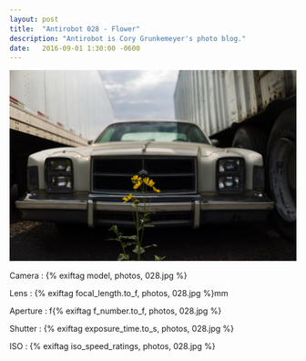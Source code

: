 ```yaml
---
layout: post
title:  "Antirobot 028 - Flower"
description: "Antirobot is Cory Grunkemeyer's photo blog."
date:   2016-09-01 1:30:00 -0600
---
```


![028 - Flower](/photos/028.jpg)

Camera
: {% exiftag model, photos, 028.jpg %}

Lens
: {% exiftag focal_length.to_f, photos, 028.jpg %}mm

Aperture
: f{% exiftag f_number.to_f, photos, 028.jpg %}

Shutter
: {% exiftag exposure_time.to_s, photos, 028.jpg %}

ISO
: {% exiftag iso_speed_ratings, photos, 028.jpg %}
